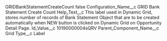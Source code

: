 <?xml version="1.0" encoding="UTF-8"?>
<CustomMetadata xmlns="http://soap.sforce.com/2006/04/metadata" xmlns:xsi="http://www.w3.org/2001/XMLSchema-instance" xmlns:xsd="http://www.w3.org/2001/XMLSchema">
    <label>GRIDBankStatementCreateCount</label>
    <protected>false</protected>
    <values>
        <field>Configuration_Name__c</field>
        <value xsi:type="xsd:string">GRID Bank Statement Create Count</value>
    </values>
    <values>
        <field>Help_Text__c</field>
        <value xsi:type="xsd:string">This label used in Dynamic Grid, stores number of records of Bank Statement Object that are to be created automatically when NEW button is clicked on Dynamic Grid on Opportunity Detail Page.</value>
    </values>
    <values>
        <field>Id_Value__c</field>
        <value xsi:type="xsd:string">10190000004sQRV</value>
    </values>
    <values>
        <field>Parent_Component_Name__c</field>
        <value xsi:type="xsd:string">Grid</value>
    </values>
    <values>
        <field>Type__c</field>
        <value xsi:type="xsd:string">Label</value>
    </values>
</CustomMetadata>

